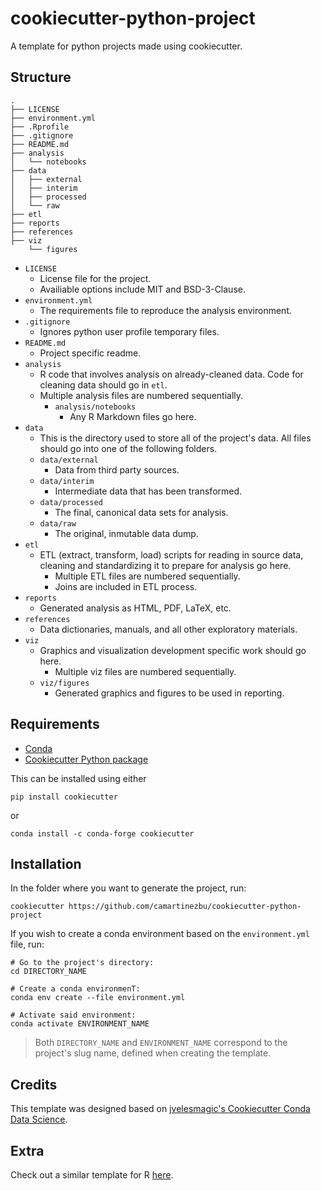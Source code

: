# cookiecutter-python-project
A template for python projects made using cookiecutter.
## Structure

    .
    ├── LICENSE
    ├── environment.yml
    ├── .Rprofile
    ├── .gitignore
    ├── README.md
    ├── analysis
    │   └── notebooks
    ├── data
    │   ├── external
    │   ├── interim
    │   ├── processed
    │   └── raw
    ├── etl
    ├── reports
    ├── references
    ├── viz
        └── figures

- `LICENSE`
  - License file for the project.
  - Availiable options include MIT and BSD-3-Clause.
- `environment.yml`
  - The requirements file to reproduce the analysis environment. 
- `.gitignore`
  - Ignores python user profile temporary files.
- `README.md`
  - Project specific readme.
- `analysis`
  - R code that involves analysis on already-cleaned data. Code for cleaning data should go in `etl`.
  - Multiple analysis files are numbered sequentially.
    - `analysis/notebooks`
      - Any R Markdown files go here.
- `data`
  - This is the directory used to store all of the project's data. All files should go into one of the following folders.
  - `data/external`
    - Data from third party sources.
  - `data/interim`
    - Intermediate data that has been transformed.
  - `data/processed`
    - The final, canonical data sets for analysis.
  - `data/raw`
    - The original, inmutable data dump.
- `etl`
  - ETL (extract, transform, load) scripts for reading in source data, cleaning and standardizing it to prepare for analysis go here.
    - Multiple ETL files are numbered sequentially.
    - Joins are included in ETL process.
- `reports`
  - Generated analysis as HTML, PDF, LaTeX, etc.
- `references`
  - Data dictionaries, manuals, and all other exploratory materials.
- `viz`
  - Graphics and visualization development specific work should go here.
    - Multiple viz files are numbered sequentially.
  - `viz/figures`
    - Generated graphics and figures to be used in reporting.


## Requirements

- [Conda](https://docs.conda.io/projects/conda/en/latest/user-guide/install/index.html)
- [Cookiecutter Python package](https://cookiecutter.readthedocs.io/en/latest/installation.html)

This can be installed using either

```shell
pip install cookiecutter
```

or

```shell
conda install -c conda-forge cookiecutter
```

## Installation

In the folder where you want to generate the project, run:

```shell
cookiecutter https://github.com/camartinezbu/cookiecutter-python-project
```

If you wish to create a conda environment based on the `environment.yml` file, run:

```shell
# Go to the project's directory:
cd DIRECTORY_NAME

# Create a conda environmenT:
conda env create --file environment.yml

# Activate said environment:
conda activate ENVIRONMENT_NAME
```

> Both `DIRECTORY_NAME` and `ENVIRONMENT_NAME` correspond to the project's slug name, defined when creating the template.

## Credits

This template was designed based on [jvelesmagic's Cookiecutter Conda Data Science](https://github.com/jvelezmagic/cookiecutter-conda-data-science).

## Extra

Check out a similar template for R [here](https://github.com/camartinezbu/cookiecutter-r-project).